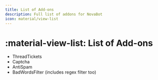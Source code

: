 ```yaml
---
title: List of Add-ons
description: Full list of addons for NovaBot
icon: material/view-list
---
```


# :material-view-list: **List of Add-ons**
* ThreadTickets
* Captcha
* AntiSpam
* BadWordsFilter (includes regex filter too)
